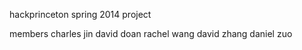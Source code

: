 hackprinceton spring 2014 project

members
charles jin
david doan
rachel wang
david zhang
daniel zuo
